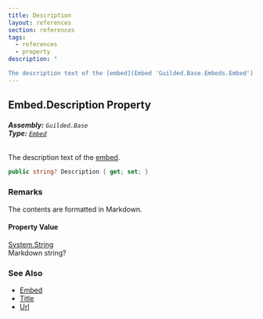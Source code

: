 ```yaml
---
title: Description
layout: references
section: references
tags:
  - references
  - property
description: "

The description text of the [embed](Embed 'Guilded.Base.Embeds.Embed')."
---
```


## Embed.Description Property
###### **Assembly:** `Guilded.Base`<br/>**Type:** [`Embed`](Embed 'Guilded.Base.Embeds.Embed')

The description text of the [embed](Embed 'Guilded.Base.Embeds.Embed').

```csharp
public string? Description { get; set; }
```

### Remarks
  
The contents are formatted in Markdown.

#### Property Value
[System.String](https://docs.microsoft.com/en-us/dotnet/api/System.String 'System.String')  
Markdown string?

### See Also
- [Embed](Embed 'Guilded.Base.Embeds.Embed')
- [Title](Embed.Title 'Guilded.Base.Embeds.Embed.Title')
- [Url](Embed.Url 'Guilded.Base.Embeds.Embed.Url')